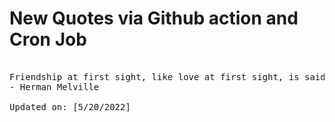 # New Quotes via Github action and Cron Job

<pre>
<!-- #quote -->
Friendship at first sight, like love at first sight, is said to be the only truth.
- Herman Melville

Updated on: [5/20/2022]
<!-- #quoteEnd -->
</pre>
